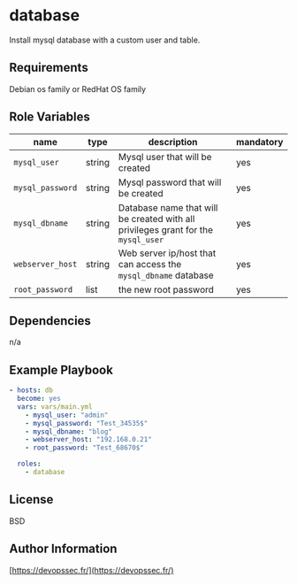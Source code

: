 database
=========

Install mysql database with a custom user and table.

Requirements
------------

Debian os family or RedHat OS family

Role Variables
--------------

| name                    | type   | description                                                                       | mandatory |
|-------------------------|--------|-----------------------------------------------------------------------------------|-----------|
| `mysql_user`            | string | Mysql user that will be created                                                   |   yes     |
| `mysql_password`        | string | Mysql password that will be created                                               |   yes     |
| `mysql_dbname`          | string | Database name that will be created with all privileges grant for the `mysql_user` |   yes     |
| `webserver_host`        | string | Web server ip/host that can access the `mysql_dbname` database                    |   yes     |
| `root_password`         | list   | the new root password                                                             |   yes     |

Dependencies
------------

n/a

Example Playbook
----------------

```yaml
- hosts: db
  become: yes
  vars: vars/main.yml
    - mysql_user: "admin"
    - mysql_password: "Test_34535$"
    - mysql_dbname: "blog"
    - webserver_host: "192.168.0.21"
    - root_password: "Test_68670$" 

  roles:
    - database
```

License
-------

BSD

Author Information
------------------

[https://devopssec.fr/](https://devopssec.fr/)

